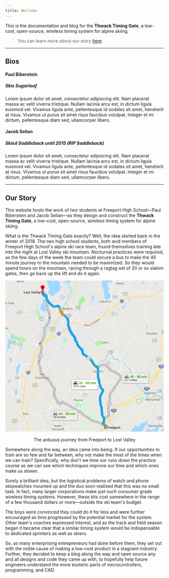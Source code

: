 ```yaml
---
title: Welcome
---
```


This is the documentation and blog for the **Thwack Timing Gate**, a low-cost, open-source, wireless timing system for alpine skiing.

> You can learn more about our story [here](https://thwacktiminggate.com/about)

---

## Bios
#### Paul Biberstein
##### Skis Sugarloaf
Lorem ipsum dolor sit amet, consectetur adipiscing elit. Nam placerat massa ac velit viverra tristique. Nullam lacinia arcu est, in dictum ligula euismod vel. Vivamus ligula ante, pellentesque id sodales sit amet, hendrerit at risus. Vivamus ut purus sit amet risus faucibus volutpat. Integer et mi dictum, pellentesque diam sed, ullamcorper libero.
#### Jacob Selian
##### Skied Saddleback until 2015 (RIP Saddleback)
Lorem ipsum dolor sit amet, consectetur adipiscing elit. Nam placerat massa ac velit viverra tristique. Nullam lacinia arcu est, in dictum ligula euismod vel. Vivamus ligula ante, pellentesque id sodales sit amet, hendrerit at risus. Vivamus ut purus sit amet risus faucibus volutpat. Integer et mi dictum, pellentesque diam sed, ullamcorper libero.

---

## Our Story

This website hosts the work of two students at Freeport High School—Paul Biberstein and Jacob Selian—as they design and construct the **Thwack Timing Gate**, a low-cost, open-source, wireless timing system for alpine skiing.

What is the Thwack Timing Gate exactly? Well, the idea started back in the winter of 2018. The two high school students, both avid members of Freeport High School's alpine ski race team, found themselves training late into the night at Lost Valley ski mountain. Nocturnal practices were required, as the few days of the week the team could secure a bus to make the 40 minute journey to the mountain needed to be maximized. So they would spend hours on the mountain, racing through a ragtag set of 20 or so slalom gates, then go back up the lift and do it again.


<p style="text-align: center;"><img src="images/LostValleyMap.png" alt="Map from Freeport to Lost Valley"></p>
<p style="text-align: center;"> The arduous journey from Freeport to Lost Valley</p>

Somewhere along the way, an idea came into being. If our opportunities to train are so few and far between, why not make the most of the times when we can train? Specifically, why don't we time our runs down the practice course so we can see which techniques improve our time and which ones make us slower.

Surely a brilliant idea, but the logistical problems of watch and phone stopwatches mounted up and the duo soon realized that this was no small task. In fact, many larger corporations make just such consumer grade wireless timing systems. However, these kits cost somewhere in the range of a few thousand dollars or more—outside the ski team's budget.

The boys were convinced they could do it for less and were further encouraged as time progressed by the potential market for the system. Other team's coaches expressed interest, and as the track and field season began it became clear that a similar timing system would be indispensable to dedicated sprinters as well as skiers. 

So, as many enterprising entrepreneurs had done before them, they set out with the noble cause of making a low-cost product in a stagnant industry. Further, they decided to keep a blog along the way and open source any and all designs and code they came up with, to hopefully help future engineers  understand the more esoteric parts of microcontrollers, programming, and CAD.